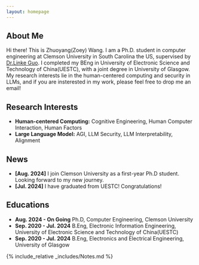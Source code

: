 ```yaml
---
layout: homepage
---
```


## About Me

Hi there! This is Zhuoyang(Zoey) Wang. I am a Ph.D. student in computer engineering at Clemson University in South Carolina the US, supervised by [Dr.Linke Guo](https://cecas.clemson.edu/~linkeg/index.html). I completed my BEng in University of Electronic Science and Technology of China(UESTC), with a joint degree in University of Glasgow. My research interests lie in the human-centered computing and security in LLMs, and if you are insterested in my work, please feel free to drop me an email!

## Research Interests

- **Human-centered Computing:** Cognitive Engineering, Human Computer Interaction, Human Factors
- **Large Language Model:** AGI, LLM Security, LLM Interpretability, Alignment
  

## News

- **[Aug. 2024]** I join Clemson University as a first-year Ph.D student. Looking forward to my new journey.
- **[Jul. 2024]** I have graduated from UESTC! Congratulations!


## Educations

- **Aug. 2024 -  On Going** Ph.D, Computer Engineering, Clemson University
- **Sep. 2020 - Jul. 2024** B.Eng, Electronic Information Engineering, University of Electronic Science and Technology of China(UESTC)
- **Sep. 2020 - Jul. 2024** B.Eng, Electronics and Electrical Engineering, University of Glasgow

{% include_relative _includes/Notes.md %}
